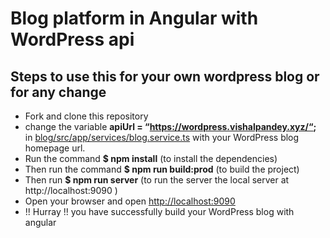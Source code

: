 # Blog platform in Angular with WordPress api

## Steps to use this for your own wordpress blog or for any change
* Fork and clone this repository
* change the variable  **apiUrl = “https://wordpress.vishalpandey.xyz/“;** in [blog/src/app/services/blog.service.ts](https://github.com/vishal-pandey/blog/blob/master/src/app/services/blog.service.ts) with your WordPress blog homepage url.
* Run the command **$ npm install** (to install the dependencies)
* Then run the command **$ npm run build:prod** (to build the project)
* Then run **$ npm run server** (to run the server the local server at http://localhost:9090 )
* Open your browser and open [http://localhost:9090](http://localhost:9090)
* !! Hurray !! you have successfully build your WordPress blog with angular
